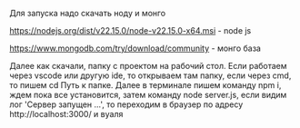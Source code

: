 Для запуска надо скачать ноду и монго

https://nodejs.org/dist/v22.15.0/node-v22.15.0-x64.msi - node js

https://www.mongodb.com/try/download/community - монго база

Далее как скачали, папку с проектом на рабочий стол. Если работаем через vscode или другую ide, то открываем там папку, если через cmd, то пишем cd Путь к папке. Далее в терминале пишем команду npm i, ждем пока все установится, затем команду node server.js, если видим лог 'Сервер запущен ...', то переходим в браузер по адресу http://localhost:3000/ и вуаля
